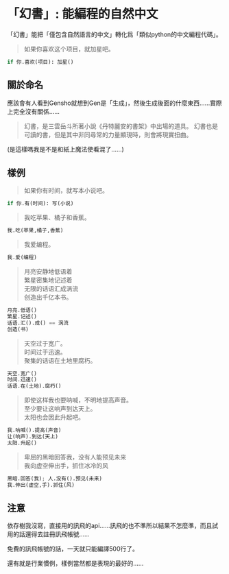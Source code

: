 # 「幻書」: 能編程的自然中文

「幻書」能把「僅包含自然語言的中文」轉化爲「類似python的中文編程代碼」。


> 如果你喜欢这个项目，就加星吧。

```python
if 你.喜欢(项目): 加星()
```

## 關於命名

應該會有人看到Gensho就想到Gen是「生成」，然後生成後面的什麼東西……實際上完全沒有關係……

> 幻書，是三雲岳斗所著小說《丹特麗安的書架》中出場的道具。
> 幻書也是可讀的書，但是其中非同尋常的力量顯現時，則會將現實扭曲。

(是這樣嗎我是不是和紙上魔法使看混了……)

## 樣例

> 如果你有时间，就写本小说吧。

```python
if 你.有(时间): 写(小说)
```


> 我吃苹果、橘子和香蕉。

```python
我.吃(苹果,橘子,香蕉)
```


> 我爱编程。

```python
我.爱(编程)
```


> 月亮安静地低语着   
> 繁星密集地记述着   
> 无限的话语汇成涡流   
> 创造出千亿本书。   

```python
月亮.低语()
繁星.记述()
话语.汇().成() == 涡流
创造(书)
```

> 天空过于宽广。   
> 时间过于迅速。   
> 聚集的话语在土地里腐朽。 
  
```python
天空.宽广()
时间.迅速()
话语.在(土地).腐朽()
```

> 即使这样我也要呐喊，不明地提高声音。   
> 至少要让这响声到达天上。   
> 太阳也会因此升起吧。   

```python
我.呐喊().提高(声音)
让(响声).到达(天上)
太阳.升起()
```

> 卑屈的黑暗回答我，没有人能预见未来   
> 我向虚空伸出手，抓住冰冷的风   

```python
黑暗.回答(我); 人.没有().预见(未来)
我.伸出(虚空,手).抓住(风)
```

## 注意

依存樹我沒寫，直接用的訊飛的api……訊飛的也不準所以結果不怎麼準，而且試用的話還得去註冊訊飛帳號……

免費的訊飛帳號的話，一天就只能編譯500行了。

還有就是行業慣例，樣例當然都是表現的最好的……



